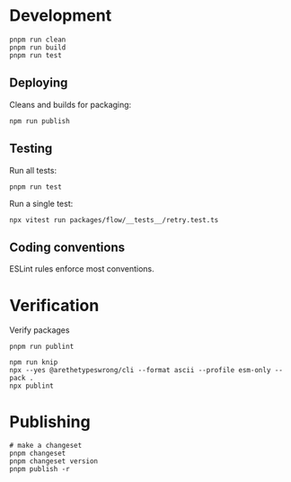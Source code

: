 # Development

```
pnpm run clean
pnpm run build
pnpm run test
```


## Deploying

Cleans and builds for packaging:

```
npm run publish
```

## Testing

Run all tests:

```
pnpm run test
```

Run a single test:

```
npx vitest run packages/flow/__tests__/retry.test.ts
```

## Coding conventions

ESLint rules enforce most conventions.

# Verification

Verify packages
```
pnpm run publint
```

```
npm run knip
npx --yes @arethetypeswrong/cli --format ascii --profile esm-only --pack .
npx publint
```

# Publishing

```
# make a changeset
pnpm changeset
pnpm changeset version
pnpm publish -r
```
